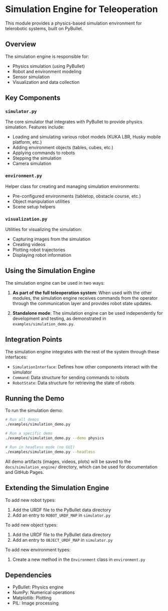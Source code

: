 # Simulation Engine for Teleoperation

This module provides a physics-based simulation environment for telerobotic systems, built on PyBullet.

## Overview

The simulation engine is responsible for:
- Physics simulation (using PyBullet)
- Robot and environment modeling
- Sensor simulation
- Visualization and data collection

## Key Components

### `simulator.py`

The core simulator that integrates with PyBullet to provide physics simulation. Features include:
- Loading and simulating various robot models (KUKA LBR, Husky mobile platform, etc.)
- Adding environment objects (tables, cubes, etc.)
- Applying commands to robots
- Stepping the simulation
- Camera simulation

### `environment.py`

Helper class for creating and managing simulation environments:
- Pre-configured environments (tabletop, obstacle course, etc.)
- Object manipulation utilities
- Scene setup helpers

### `visualization.py`

Utilities for visualizing the simulation:
- Capturing images from the simulation
- Creating videos
- Plotting robot trajectories
- Displaying robot information

## Using the Simulation Engine

The simulation engine can be used in two ways:

1. **As part of the full teleoperation system**:
   When used with the other modules, the simulation engine receives commands from the operator through the communication layer and provides robot state updates.

2. **Standalone mode**:
   The simulation engine can be used independently for development and testing, as demonstrated in `examples/simulation_demo.py`.

## Integration Points

The simulation engine integrates with the rest of the system through these interfaces:

- `SimulationInterface`: Defines how other components interact with the simulator
- `Command`: Data structure for sending commands to robots
- `RobotState`: Data structure for retrieving the state of robots

## Running the Demo

To run the simulation demo:

```bash
# Run all demos
./examples/simulation_demo.py

# Run a specific demo
./examples/simulation_demo.py --demo physics

# Run in headless mode (no GUI)
./examples/simulation_demo.py --headless
```

All demo artifacts (images, videos, plots) will be saved to the `docs/simulation_engine/` directory, which can be used for documentation and GitHub Pages.

## Extending the Simulation Engine

To add new robot types:
1. Add the URDF file to the PyBullet data directory
2. Add an entry to `ROBOT_URDF_MAP` in `simulator.py`

To add new object types:
1. Add the URDF file to the PyBullet data directory
2. Add an entry to `OBJECT_URDF_MAP` in `simulator.py`

To add new environment types:
1. Create a new method in the `Environment` class in `environment.py`

## Dependencies

- PyBullet: Physics engine
- NumPy: Numerical operations
- Matplotlib: Plotting
- PIL: Image processing 